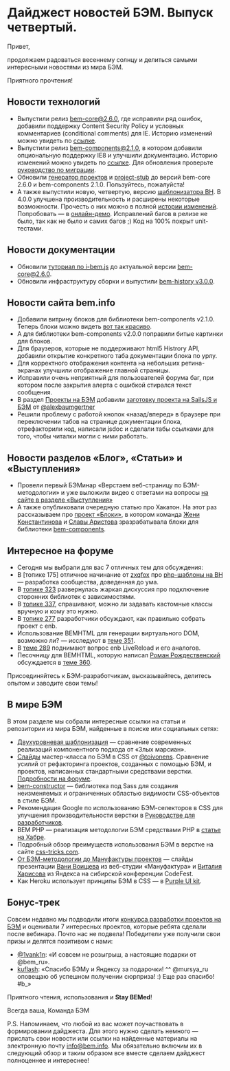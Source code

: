 # Дайджест новостей БЭМ. Выпуск четвертый.

Привет, 

продолжаем радоваться весеннему солнцу и делиться самыми интересными новостями из мира БЭМ.

Приятного прочтения!

## Новости технологий

  * Выпустили релиз [bem-core@2.6.0](https://ru.bem.info/libs/bem-core/v2.6.0/), где исправили ряд ошибок, добавили поддержку Content Security Policy и условных комментариев (conditional comments) для IE. Историю изменений можно увидеть по [ссылке](https://ru.bem.info/libs/bem-core/v2.6.0/changelog/).
  * Выпустили релиз [bem-components@2.1.0](https://ru.bem.info/libs/bem-components/v2.1.0/), в котором добавили опциональную поддержку IE8 и улучшили документацию. Историю изменений можно увидеть по [ссылке](https://ru.bem.info/libs/bem-components/v2.1.0/changelog/). Для обновления проверьте [руководство по миграции](https://github.com/bem/bem-components/blob/v2/MIGRATION.ru.md).
  * Обновили [генератор проектов](https://ru.bem.info/tools/bem/bem-stub/) и [project-stub](https://ru.bem.info/tutorials/project-stub/) до версий bem-core 2.6.0 и bem-components 2.1.0. Пользуйтесь, пожалуйста!
  * А также выпустили новую, четвертую, версию [шаблонизатора BH](https://ru.bem.info/blog/bh-v4/). В  4.0.0 улучшена производительность и расширены некоторые возможности. Прочесть о них можно в полной [истории изменений](https://ru.bem.info/technology/bh/v4/changelog/). Попробовать — в [онлайн-демо](https://bem.github.io/bh/). Исправлений багов в релизе не было, так как не было и самих багов ;) Код на 100% покрыт unit-тестами.

## Новости документации

  * Обновили [туториал по i-bem.js](https://ru.bem.info/articles/bem-js-main-terms/) до актуальной версии bem-core@2.6.0.
  * Обновили инфраструктуру сборки и выпустили [bem-history v3.0.0](https://ru.bem.info/libs/bem-history/).

## Новости сайта bem.info

  * Добавили витрину блоков для библиотеки bem-components v2.1.0. Теперь блоки можно видеть [вот так красиво](https://ru.bem.info/libs/bem-components/v2.1.0/showcase/). 
  * А для библиотеки bem-components v2.0.0 поправили битые картинки для блоков.
  * Для браузеров, которые не поддерживают html5 Histrory API, добавили открытие конкретного таба документации блока по урлу.
  * Для корректного отображения контента на небольших ретина-экранах улучшили отображение главной страницы.
  * Исправили очень неприятный для пользователей форума баг, при котором после закрытия алерта с ошибкой стирался текст сообщения.
  * В раздел [Проекты на БЭМ](https://ru.bem.info/built-with-b/) добавили [заготовку проекта на SailsJS и БЭМ](http://bit.ly/builtwithb-ru) от [@alexbaumgertner](https://twitter.com/alexbaumgertner)
  * Решили проблему с работой кнопок «назад/вперед» в браузере при переключении табов на странице документации блока, отрефакторили код, написали jsdoc и сделали табы ссылками для того, чтобы читалки могли с ними работать.

## Новости разделов «Блог», «Статьи» и «Выступления»

  * Провели первый БЭМинар «Верстаем веб-страницу по БЭМ-методологии» и уже выложили видео с ответами на вопросы [на сайте в разделе «Выступления»](https://ru.bem.info/talks/beminar-css-2015/)
  * А также опубликовали очередную статью про Хакатон. На этот раз рассказываем про [проект «Блоки»](https://ru.bem.info/blog/first-bem-block/), в котором команда [Жени Константинова](https://ru.bem.info/authors/konstantinov-eugeny) и [Славы Аристова](https://ru.bem.info/authors/aristov-slava) зразрабатывала блоки для библиотеки [bem-components](https://ru.bem.info/libs/bem-components/).
 
## Интересное на форуме

  * Сегодня мы выбрали для вас 7 отличных тем для обсуждения:
  * В [топике 175] отличное начинание от [zxqfox](https://github.com/zxqfox) про [php-шаблоны на BH](https://ru.bem.info/forum/issues/175/) —  разработка сообщества, доведенная до ума.
  * В [топике 323](https://ru.bem.info/forum/issues/323/) развернулась жаркая дискуссия про подключение сторонних библиотек с зависимостями. 
  * В [топике 337](https://ru.bem.info/forum/issues/337/), спрашивают, можно ли задавать кастомные классы вручную и кому это нужно.
  * В [топике 277](https://ru.bem.info/forum/issues/277/) разработчики обсуждают, как правильно собрать проект с enb.
  * Использование BEMHTML для генерации виртуального DOM, возможно ли? — исследуют в [теме 351](https://ru.bem.info/forum/issues/351/).
  * В [теме 289](https://ru.bem.info/forum/issues/289/) поднимают вопрос enb LiveReload и его аналогов.
  * Песочницу для BEMHTML, которую написал [Роман Рождественский](https://twitter.com/sbmaxx) обсуждается в [теме 360](https://ru.bem.info/forum/issues/360/).

Присоединяйтесь к БЭМ-разработчикам, высказывайтесь, делитесь опытом и заводите свои темы!

## В мире БЭМ

В этом разделе мы собрали интересные ссылки на статьи и репозитории из мира БЭМ, найденные в поиске или социальных сетях:
  * [Двухуровневая шаблонизация](http://www.slideshare.net/iAdramelk/2015-46056183/1) — сравнение современных реализаций компонентного подхода от «Злых марсиан».
  * [Слайды](http://varya.me/bem-css-workshop/) мастер-класса по БЭМ в CSS от [@toivonens](http://varya.me/). Сравнение усилий от рефакторинга проектов, созданных с помощью БЭМ, и проектов, написанных стандартными средствами верстки. [Подробности на форуме](https://ru.bem.info/forum/issues/325/).
  * [bem-constructor](https://github.com/danielguillan/bem-constructor) — библиотека под Sass для создания неизменяемых и ограниченных областью видимости CSS-объектов в стиле БЭМ.
  * Рекомендация Google по использованию БЭМ-селекторов в CSS для улучшения производительности верстки в [Руководстве для разработчиков]( https://developers.google.com/web/fundamentals/performance/rendering/reduce-the-scope-and-complexity-of-style-calculations).
  * BEM PHP — реализация методологии БЭМ средствами PHP в [статье на Хабре](http://habrahabr.ru/post/249629/).
  * Подробный обзор преимуществ использования БЭМ в верстке на сайте [css-tricks.com](https://css-tricks.com/bem-101/).
  * [От БЭМ-методологии до Мануфактуры проектов](http://2015.codefest.ru/lecture/1018) — слайды презентации [Вани Воищева](https://twitter.com/voischev) из веб-студии «Мануфактура» и [Виталия Харисова](https://ru.bem.info/authors/harisov-vitaly/) из Яндекса на сибирской конференции CodeFest.
  * Как Heroku использует принципы БЭМ в CSS — в [Purple UI kit](http://purple.herokuapp.com).

## Бонус-трек

Совсем недавно мы подводили итоги [конкурса разработки проектов на БЭМ](https://ru.bem.info/blog/bem-competition-winners/) и оценивали 7 интересных проектов, которые ребята сделали после вебинара. Почто нас не подвела! Победители уже получили свои призы и делятся позитивом с нами:
  * [@1vank1n](https://twitter.com/1vank1n/status/583277703933128704): «И совсем не розыгрыш, а настоящие подарки от @bem_ru».
  * [kuflash](https://twitter.com/kuflash): «Спасибо БЭМу и Яндексу за подарочки! ^^ @mursya_ru оповещаю об успешном получении сюрприза! :) Еще раз спасибо! #b_»

Приятного чтения, использования и **Stay BEMed**!

Всегда ваша,
Команда БЭМ

P.S. Напоминаем, что любой из вас может поучаствовать в формировании дайджеста. Для этого нужно сделать немного — прислать свои новости или ссылки на найденные материалы на электронную почту [info@bem.info](mailto:info@bem.info). Мы обязательно включим их в следующий обзор и таким образом все вместе сделаем дайджест полноценнее и интереснее!
